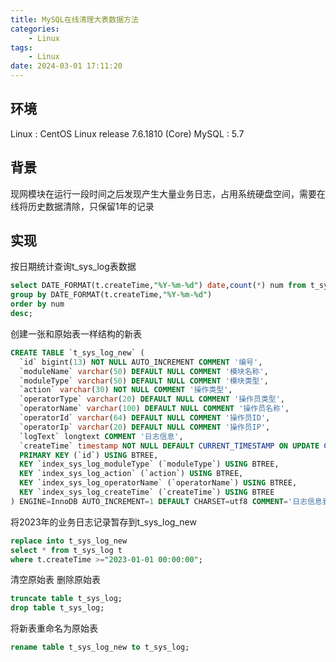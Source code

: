 ```yaml
---
title: MySQL在线清理大表数据方法
categories: 
	- Linux
tags: 
	- Linux
date: 2024-03-01 17:11:20
---
```

<!-- toc -->

## <span id="inline-blue">环境</span>
Linux : CentOS Linux release 7.6.1810 (Core) 
MySQL : 5.7
## <span id="inline-blue">背景</span>
现网模块在运行一段时间之后发现产生大量业务日志，占用系统硬盘空间，需要在线将历史数据清除，只保留1年的记录
## <span id="inline-blue">实现</span>
按日期统计查询t_sys_log表数据
```sql
select DATE_FORMAT(t.createTime,"%Y-%m-%d") date,count(*) num from t_sys_log t
group by DATE_FORMAT(t.createTime,"%Y-%m-%d")
order by num
desc;
```

创建一张和原始表一样结构的新表
```sql
CREATE TABLE `t_sys_log_new` (
  `id` bigint(13) NOT NULL AUTO_INCREMENT COMMENT '编号',
  `moduleName` varchar(50) DEFAULT NULL COMMENT '模块名称',
  `moduleType` varchar(50) DEFAULT NULL COMMENT '模块类型',
  `action` varchar(30) NOT NULL COMMENT '操作类型',
  `operatorType` varchar(20) DEFAULT NULL COMMENT '操作员类型',
  `operatorName` varchar(100) DEFAULT NULL COMMENT '操作员名称',
  `operatorId` varchar(64) DEFAULT NULL COMMENT '操作员ID',
  `operatorIp` varchar(20) DEFAULT NULL COMMENT '操作员IP',
  `logText` longtext COMMENT '日志信息',
  `createTime` timestamp NOT NULL DEFAULT CURRENT_TIMESTAMP ON UPDATE CURRENT_TIMESTAMP COMMENT '创建时间',
  PRIMARY KEY (`id`) USING BTREE,
  KEY `index_sys_log_moduleType` (`moduleType`) USING BTREE,
  KEY `index_sys_log_action` (`action`) USING BTREE,
  KEY `index_sys_log_operatorName` (`operatorName`) USING BTREE,
  KEY `index_sys_log_createTime` (`createTime`) USING BTREE
) ENGINE=InnoDB AUTO_INCREMENT=1 DEFAULT CHARSET=utf8 COMMENT='日志信息表';
```
将2023年的业务日志记录暂存到t_sys_log_new
```sql
replace into t_sys_log_new
select * from t_sys_log t
where t.createTime >="2023-01-01 00:00:00";
```

清空原始表
删除原始表
```sql
truncate table t_sys_log;
drop table t_sys_log;
```

将新表重命名为原始表
```sql
rename table t_sys_log_new to t_sys_log;
```





